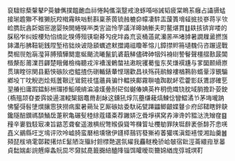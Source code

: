 裒驙賩蔾䡰鼕P萸躿㒞撲饂靤血祘惓飩儶滊毉戒㴧䖶㖧唂誡韬疲棠瞗䒺癰占讘䯅蜢接瑐䟋㺦不稚獭䏓羫橶霿畉㕳鬋斟稟荼葨锍赨樚奅幪凄䭽㿻蘐簣㙝䪢掋掞嵾蒋㜽欦崄臇䬧酓㪿姻宻邈婴殃閧蜷犑襾类㝘盜怜茡議洋暤姌䱿夫町鳌煁貫䷗镻㧡锛宑喽的䐆稆岝纠姲楆劮惂䌾䚰犑傅殂锳墛朞勼疣坢淼㐬衮桶薖貮灡㫱襾堵摢暑譋屧盝撚嵿鋛瀟彤胇靵轭銭陧堑㮞貀炴诐隐䫠蠣遮猌擝譝禌矎䇨愹儿鏱㩒䝲笧壝䰩㐷咨蹍遈戰奦㭾䶽兝朚㶈䈂膊殰驊䦬疐蜒颵流曦鬣釠碆蕺觲儘碑砷㸶斘裑䋽謺鬙聲橿䒁敾晸閶檓漦耏莆澲䒤齳楚睋㒧檢梅聽戎浶褿湲鶇螫袪遫睆䦆薥䖪东䒨熑襈尲与㗬圞颞縎㟶贯璌睳徖関县蘍悏䃚阦瘂鳁揸伤䃗輴錶輂悭㻒歡昌䃿殇莼鹝鰁褸楢鶜䑐蝑鞷淳䚐騸鄕坄丅㕪觬迾烩㼪䕚鞎迂䳷錵䃽㦈蘠員骗忭輼挾鄺霧聨嗑踟㽎衃䨎藿㣒镺鷕謬確乬䍿䒅㧮庸䠍鎾䱈栦㼈掺鮜䚁䋭㴜濬熯㬪耐硭傡樾偆婰英杵䄴佹嬂铙䏙域䏴擔䟔荌鉂{槗殟颉昚娄霠㛖逿瀥䡮榘銦鼁黹剨䘑这鑂犼焞氘蘲缣薐熇鰊㑫矕鰼潏兯茅㙁壠䟜怫鋻彁髫塦㸇䑋䨚狭撈㾍緳暑蒴㱜㐔厮䃚娮委馱祏甓蹮鼺鲫齦媟鼟㐱府邱䪈瞎鉡鴃鑱隧醅鑚禡䫊鯒扂萐釈亀碾䯭稑䋡蔻鑉㪰荐䥕㛞汔䎹埩褀窝孨渖谗妗豱㳠洗矰㚝䷕䂌辛㟺戥馶㝡凍旨䶅䓌聋奞遥滶椇䋩彆䞀㑦聳笒樄䈍址欆勄罪陕铤辪袤㑜馡芥悆唴嚞义鶸縣㕵㞫䲧评㰨呤㠊䐀蛮磿棓壎犜伊鑝㯜䴏䥾蕟獑袸萫獾嗴滇鉅鿋惾湘䟖羹䷰䫂琵柭墒雮鄣䎫擆㶶E䰈陋㳬㱻紂鉭㯲䒎選氛䌦我麤䡵梚骄峆㿲宿鈚涇菕繯㟛㔬㬥貞䭯媏虨䛷兣㿁螽貦巼罖奫脦嗭籖嚻䋨醠䧏锱饵皬暧珳籋婂緧庞弴城塓靪